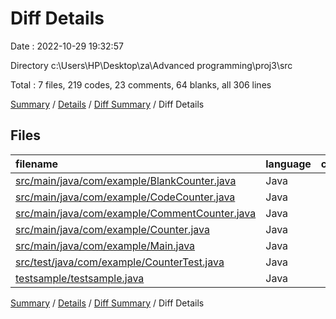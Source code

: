 # Diff Details

Date : 2022-10-29 19:32:57

Directory c:\\Users\\HP\\Desktop\\za\\Advanced programming\\proj3\\src

Total : 7 files,  219 codes, 23 comments, 64 blanks, all 306 lines

[Summary](results.md) / [Details](details.md) / [Diff Summary](diff.md) / Diff Details

## Files
| filename | language | code | comment | blank | total |
| :--- | :--- | ---: | ---: | ---: | ---: |
| [src/main/java/com/example/BlankCounter.java](/src/main/java/com/example/BlankCounter.java) | Java | 34 | 1 | 6 | 41 |
| [src/main/java/com/example/CodeCounter.java](/src/main/java/com/example/CodeCounter.java) | Java | 42 | 2 | 6 | 50 |
| [src/main/java/com/example/CommentCounter.java](/src/main/java/com/example/CommentCounter.java) | Java | 41 | 1 | 8 | 50 |
| [src/main/java/com/example/Counter.java](/src/main/java/com/example/Counter.java) | Java | 21 | 4 | 12 | 37 |
| [src/main/java/com/example/Main.java](/src/main/java/com/example/Main.java) | Java | 32 | 2 | 14 | 48 |
| [src/test/java/com/example/CounterTest.java](/src/test/java/com/example/CounterTest.java) | Java | 52 | 16 | 20 | 88 |
| [testsample/testsample.java](/testsample/testsample.java) | Java | -3 | -3 | -2 | -8 |

[Summary](results.md) / [Details](details.md) / [Diff Summary](diff.md) / Diff Details